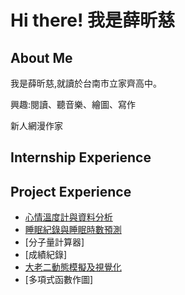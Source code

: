 # Hi there! 我是薛昕慈

## About Me

我是薛昕慈,就讀於台南市立家齊高中。

興趣:閱讀、聽音樂、繪圖、寫作

新人網漫作家

## Internship Experience
## Project Experience
* [心情溫度計與資料分析](https://github.com/hsuehhsintzu/mental-health)
* [睡眠紀錄與睡眠時數預測](https://github.com/hsuehhsintzu/sleeping-recorder.git)
* [分子量計算器]
* [成績紀錄]
* [大老二動態模擬及視覺化](https://github.com/hsuehhsintzu/game)
* [多項式函數作圖]

